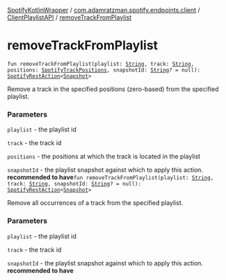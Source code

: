 [SpotifyKotlinWrapper](../../index.md) / [com.adamratzman.spotify.endpoints.client](../index.md) / [ClientPlaylistAPI](index.md) / [removeTrackFromPlaylist](./remove-track-from-playlist.md)

# removeTrackFromPlaylist

`fun removeTrackFromPlaylist(playlist: `[`String`](https://kotlinlang.org/api/latest/jvm/stdlib/kotlin/-string/index.html)`, track: `[`String`](https://kotlinlang.org/api/latest/jvm/stdlib/kotlin/-string/index.html)`, positions: `[`SpotifyTrackPositions`](../-spotify-track-positions/index.md)`, snapshotId: `[`String`](https://kotlinlang.org/api/latest/jvm/stdlib/kotlin/-string/index.html)`? = null): `[`SpotifyRestAction`](../../com.adamratzman.spotify.main/-spotify-rest-action/index.md)`<`[`Snapshot`](-snapshot/index.md)`>`

Remove a track in the specified positions (zero-based) from the specified playlist.

### Parameters

`playlist` - the playlist id

`track` - the track id

`positions` - the positions at which the track is located in the playlist

`snapshotId` - the playlist snapshot against which to apply this action. **recommended to have**`fun removeTrackFromPlaylist(playlist: `[`String`](https://kotlinlang.org/api/latest/jvm/stdlib/kotlin/-string/index.html)`, track: `[`String`](https://kotlinlang.org/api/latest/jvm/stdlib/kotlin/-string/index.html)`, snapshotId: `[`String`](https://kotlinlang.org/api/latest/jvm/stdlib/kotlin/-string/index.html)`? = null): `[`SpotifyRestAction`](../../com.adamratzman.spotify.main/-spotify-rest-action/index.md)`<`[`Snapshot`](-snapshot/index.md)`>`

Remove all occurrences of a track from the specified playlist.

### Parameters

`playlist` - the playlist id

`track` - the track id

`snapshotId` - the playlist snapshot against which to apply this action. **recommended to have**